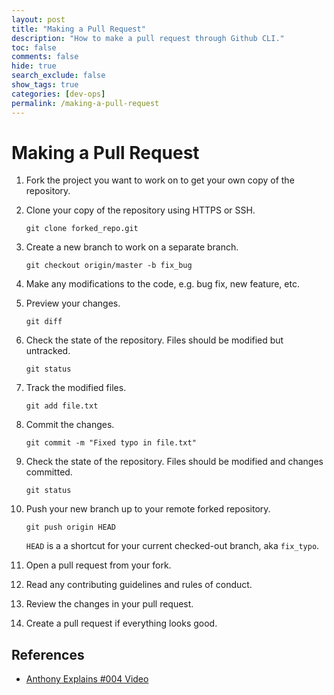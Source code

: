 ```yaml
---
layout: post
title: "Making a Pull Request"
description: "How to make a pull request through Github CLI."
toc: false
comments: false
hide: true
search_exclude: false
show_tags: true
categories: [dev-ops]
permalink: /making-a-pull-request
---
```


# Making a Pull Request

1. Fork the project you want to work on to get your own copy of the repository.

1. Clone your copy of the repository using HTTPS or SSH.

    ```shell
    git clone forked_repo.git
    ```

1. Create a new branch to work on a separate branch.

    ```shell
    git checkout origin/master -b fix_bug
    ```

1. Make any modifications to the code, e.g. bug fix, new feature, etc.

1. Preview your changes.

    ```shell
    git diff
    ```

1. Check the state of the repository. Files should be modified but untracked.

    ```shell
    git status
    ```

1. Track the modified files.

    ```shell
    git add file.txt
    ```

1. Commit the changes.

    ```shell
    git commit -m "Fixed typo in file.txt"
    ```

1. Check the state of the repository. Files should be modified and changes committed.

    ```shell
    git status
    ```

1. Push your new branch up to your remote forked repository.

    ```shell
    git push origin HEAD
    ```

    `HEAD` is a a shortcut for your current checked-out branch, aka `fix_typo`.

1. Open a pull request from your fork.

1. Read any contributing guidelines and rules of conduct.

1. Review the changes in your pull request.

1. Create a pull request if everything looks good.


## References
* [Anthony Explains #004 Video](https://www.youtube.com/watch?v=cysuuUtbC6E)